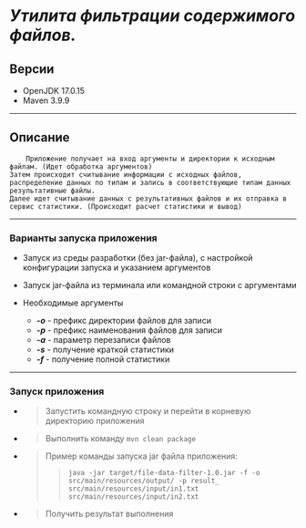 
# ___Утилита фильтрации содержимого файлов.___

## Версии
+ OpenJDK 17.0.15
+ Maven 3.9.9

___

## Описание
        Приложение получает на вход аргументы и директории к исходным файлам. (Идет обработка аргументов)
    Затем происходит считывание информации с исходных файлов, распределение данных по типам и запись в соответствующие типам данных результативные файлы.
    Далее идет считывание данных с результативных файлов и их отправка в сервис статистики. (Происходит расчет статистики и вывод)
___

### Варианты запуска приложения
* Запуск из среды разработки (без jar-файла), с настройкой конфигурации запуска и указанием аргументов
* Запуск jar-файла из терминала или командной строки с аргументами


* Необходимые аргументы
  * ___-o___ - префикс директории файлов для записи
  * ___-p___ - префикс наименования файлов для записи
  * ___-a___ - параметр перезаписи файлов
  * ___-s___ - получение краткой статистики
  * ___-f___ - получение полной статистики

___

### Запуск приложения
* > Запустить командную строку и перейти в корневую директорию приложения
* > Выполнить команду `mvn clean package`
* > Пример команды запуска jar файла приложения: 
  >> `java -jar target/file-data-filter-1.0.jar -f -o src/main/resources/output/ -p result_ src/main/resources/input/in1.txt src/main/resources/input/in2.txt`
* > Получить результат выполнения
